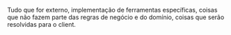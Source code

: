 Tudo que for externo, implementação de ferramentas específicas, coisas que não fazem parte das regras de negócio e do domínio, coisas que serão resolvidas
para o client.
